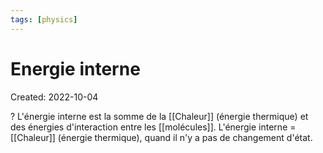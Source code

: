 ```yaml
---
tags: [physics] 
---
```

# Energie interne
Created: 2022-10-04

?
L'énergie interne est la somme de la [[Chaleur]] (énergie thermique) et des énergies d'interaction entre les [[molécules]].
L'énergie interne = [[Chaleur]] (énergie thermique), quand il n'y a pas de changement d'état.
<!--SR:!2023-10-18,38,170-->